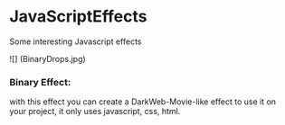 # JavaScriptEffects
Some interesting Javascript effects

![] (BinaryDrops.jpg)

### Binary Effect: 
with this effect you can create a DarkWeb-Movie-like effect to use it on your project, it only uses javascript, css, html.
